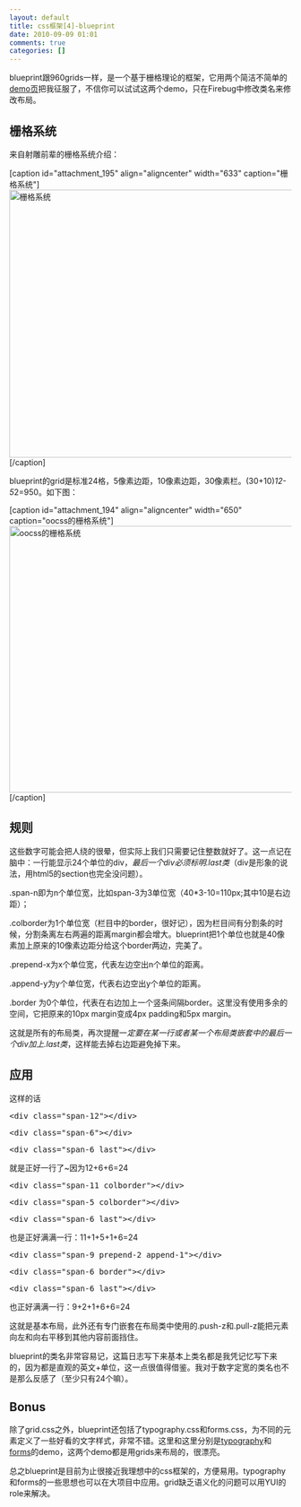```yaml
---
layout: default
title: css框架[4]-blueprint
date: 2010-09-09 01:01
comments: true
categories: []
---
```

blueprint跟960grids一样，是一个基于栅格理论的框架，它用两个简洁不简单的<a href="http://www.blueprintcss.org/tests/" target="_blank">demo页</a>把我征服了，不信你可以试试这两个demo，只在Firebug中修改类名来修改布局。


<h2>栅格系统</h2>
来自射雕前辈的栅格系统介绍：

[caption id="attachment_195" align="aligncenter" width="633" caption="栅格系统"]<a href="http://lifesinger.org/blog/2008/10/grid-system-2/" target="_blank"><img class="size-full wp-image-195" title="栅格系统" src="http://yuguo.us/files/2010/09/grid_vocabulary.png" alt="栅格系统" width="633" height="478" /></a>[/caption]

blueprint的grid是标准24格，5像素边距，10像素边距，30像素栏。(30+10)*12-5*2=950。如下图：

[caption id="attachment_194" align="aligncenter" width="650" caption="oocss的栅格系统"]<a href="http://yuguo.us/files/2010/09/2010-9-8-22-58-10.jpg"><img class="size-full wp-image-194" title="oocss的栅格系统" src="http://yuguo.us/files/2010/09/2010-9-8-22-58-10.jpg" alt="oocss的栅格系统" width="650" height="476" /></a>[/caption]
<h2>规则</h2>
这些数字可能会把人绕的很晕，但实际上我们只需要记住整数就好了。这一点记在脑中：一行能显示24个单位的div，<em>最后一个div必须标明.last类</em>（div是形象的说法，用html5的section也完全没问题）。

.span-n即为n个单位宽，比如span-3为3单位宽（40*3-10=110px;其中10是右边距）；

.colborder为1个单位宽（栏目中的border，很好记），因为栏目间有分割条的时候，分割条离左右两遍的距离margin都会增大。blueprint把1个单位也就是40像素加上原来的10像素边距分给这个border两边，完美了。

.prepend-x为x个单位宽，代表左边空出n个单位的距离。

.append-y为y个单位宽，代表右边空出y个单位的距离。

.border 为0个单位，代表在右边加上一个竖条间隔border。这里没有使用多余的空间，它把原来的10px margin变成4px padding和5px margin。

这就是所有的布局类，再次提醒一<em>定要在某一行或者某一个布局类嵌套中的最后一个div加上.last类</em>，这样能去掉右边距避免掉下来。
<h2>应用</h2>
这样的话
<pre>&lt;div class="span-12"&gt;&lt;/div&gt;</pre>
<pre>&lt;div class="span-6"&gt;&lt;/div&gt;</pre>
<pre>&lt;div class="span-6 last"&gt;&lt;/div&gt;</pre>
就是正好一行了~因为12+6+6=24
<pre>&lt;div class="span-11 colborder"&gt;&lt;/div&gt;</pre>
<pre>&lt;div class="span-5 colborder"&gt;&lt;/div&gt;</pre>
<pre>&lt;div class="span-6 last"&gt;&lt;/div&gt;</pre>
也是正好满满一行：11+1+5+1+6=24
<pre>&lt;div class="span-9 prepend-2 append-1"&gt;&lt;/div&gt;</pre>
<pre>&lt;div class="span-6 border"&gt;&lt;/div&gt;</pre>
<pre>&lt;div class="span-6 last"&gt;&lt;/div&gt;</pre>
也正好满满一行：9+2+1+6+6=24

这就是基本布局，此外还有专门嵌套在布局类中使用的.push-z和.pull-z能把元素向左和向右平移到其他内容前面挡住。

blueprint的类名非常容易记，这篇日志写下来基本上类名都是我凭记忆写下来的，因为都是直观的英文+单位，这一点很值得借鉴。我对于数字定宽的类名也不是那么反感了（至少只有24个嘛）。
<h2>Bonus</h2>
除了grid.css之外，blueprint还包括了typography.css和forms.css，为不同的元素定义了一些好看的文字样式，非常不错。这里和这里分别是<a href="http://www.blueprintcss.org/tests/parts/elements.html" target="_blank">typography</a>和<a href="http://www.blueprintcss.org/tests/parts/forms.html" target="_blank">forms</a>的demo，这两个demo都是用grids来布局的，很漂亮。

总之blueprint是目前为止很接近我理想中的css框架的，方便易用。typography和forms的一些思想也可以在大项目中应用。grid缺乏语义化的问题可以用YUI的role来解决。
